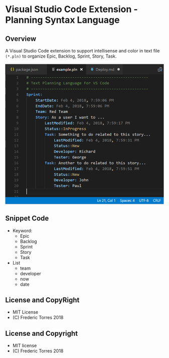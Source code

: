 # Visual Studio Code Extension - Planning Syntax Language

## Overview

A Visual Studio Code extension to support intellisense and color in text file `(*.pln)` 
to organize Epic, Backlog, Sprint, Story, Task.

![example](images/sample.00.png "example")

## Snippet Code

* Keyword: 
    * Epic
    * Backlog
    * Sprint
    * Story
    * Task
* List
    * team
    * developer
    * now
    * date

## License and CopyRight

* MIT License
* (C) Frederic Torres 2018



## License and Copyright

* MIT license
* (C) Frederic Torres 2018
